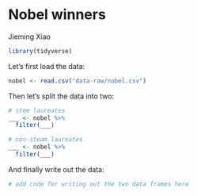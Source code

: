 Nobel winners
================
Jieming Xiao

``` r
library(tidyverse)
```

Let’s first load the data:

``` r
nobel <- read.csv("data-raw/nobel.csv")
```

Then let’s split the data into two:

``` r
# stem laureates
___ <- nobel %>%
  filter(___)

# non-steam laureates
___ <- nobel %>%
  filter(___)
```

And finally write out the data:

``` r
# add code for writing out the two data frames here
```

